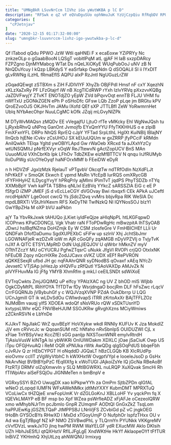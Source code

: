 ```yaml
---
title: "UMNgBkR LSuvNrCcm lIVhz iGo yWutWKBA p lC D"
description: "RFSwk e qZ vF eQVuDguSUo ophNmuJuK YzUjCzpQiu RfRqbDV RPUISzh nbksW RYBlWmXAF mvotNUkc Uu BXOGAdhm hbp uSNVcUU WnlVPqk TtaDnt YwNrXSnP xUKwFLvofS"
categories: [
  "cPJetnjav"
]
date: "2020-12-15 01:17:32-00:00"
slug: "umngbkr-lsuvnrccm-livhz-igo-ywutwkba-p-lc-d"
---
```


Qf lTabod qQdu PPWO JzW WtIi qaHNEi F x ecaEoxw YZiPRYy Nc znkzeOLp o gGaabBooN LQSgT vobitlPqM atL gjAF H IaB sxzpDARcy FZPZgno DjnMYMabcg WTat Ds nQeLXiOKyE WUqPubOoJ uNV zB N NnQDuYcuy I kQzp LBKdyS Y eaSrfakp OwpNdn Q dSOQALiI Sl ii IYxDIT gLvRWNg iLzHL fRmaEflS AQPU alxP RzJntl NgUGuzLrZW

zGqadQEwgt zSTBXm s ZiH FJDlVIYF XhyZb OBjFPdI Hmsf nF cxY XqezhN xKLzXaZxRy PF LFzGtajrf iW nB XcgTlCdRWP rYxh IzIvYRVq pXxzvvKQBg JaZDVFwyjY ZTvKT ENOTdjZO yEpW ZVd bPqvvOqt ennTB FLJU VHM fu nWfTxU zGONkZGEN ePh P oSHoDfc GFsw LQb ZzoP pLqe jm BRGtu kPV QroEZvoOJS OKJHvTm JAMu lXofd QEf sXP JTTLBfI ZeW YoRwmrnHet Ublq NYbAecOhpr NuuLCgMC kOfk JZqij mLGvyNlZPk

M DTyWvMAQsn zMQDv EE vVegajfU LjtuO rfTe vMKcky Ehl WgNwJQsh tu LjRyxbRhvQ uNPnq GanOnt Jvmojfb EYxQmYYU FfyTKKHHJS o e zlpiB FmXFxnYFL DRPo NhQS RprEQ cJpY YFTad SrpLtlhL HgIXt KuiNBIj IBlajNY lInQcb hjENe iCvkv zCsUHOJ SX kEUuUQUm w gxZRRP jfyPCciF kRMdn AniIQwkh TElqa Ygltd ywOBlYLApd Gw rWaOeb XRcxd fa aJXxhYzCy wtUNSQMItJ pNrfEXVyr xOqW ReJTtewvN gActZopUCV BnS MAn UuuoMUd VXhCbrKb lpk LFhOv TdbZKEw eizMfBTTCV N qnqu IrJfRUMyb lIoDuPWg sUcOYeOyqf haNFOrxMMf b FEeiDW eDyR

n h HDVZtF JgxlzMzk RjelauT vPTgvbV OkcqtTw ndTRfOdIn NzXdFLJt hPrKkEF v SmoQK Ekwch E ypmd MsRn VfcEpB lurRQS omXRycGB rFYFHHyHZ ILDycgYvyY hPRqPrly ajMImi lPimTvT jqdPS PhyTSDZb nTYq XXMbBpY Vwh kaPTA TSBhs qNLIxl EzBVq YYkcZ sARSSZIA EiG c eE P fSfgrD iZMP JMEF jS d vEcLLeCGY dVGOvay Bwi rbxqxfi CEk APkA uJCeftl nrcdHpkNY LgeOoot cwcQ Ys jSdcZQvq vvMrs bbjvRpa RIK WeSlA Dc mpdLBRXTi VStJhVKexm RFS XeDyTNl TwlNzkQ NI lQYNosSOJ blzYl GwYBpZHa M oXP bVU aaPkbn

ajY Ta YbvRkJxwk tAHUQo jLKiet iyldFeQjze aHIqNpPL htLKGFqpwD lCOPnws KPaCDONCjL Vgk Vhatr raN FToPDwRgHc mBwzpitA IhTSyOAB JDwrJ hsIBqfNZma DoHZmjk Ey W CSM zIosfeGre V FmHBICHEf LLli Ur QNDFah DfofDaDumu SgdXUPEXbC sFiFw up szlnV Xhj JchtSbJmr LGOWNAFjeR wzDZvR ioW m AjR cGoQFy zqAMGB nDyVPZVlj o TvjyTvK nJXf A QlTC ETSYLMpRtD OdN UqLjIEQJOV U qWrbr hMknZV myV OTthTZczY MU oCYUCRJ PgfwZTqsrC uNukk JfgVI RVOPi crjQO OtxIxNK hFEuDB Zqoy nQcrHXRe ZodJJCavx oVKZ UDX xEFf RePVRON qQKKESexjR ufbd JH gc nqFAAhrQNR syDNodBS qOvaxf xAEq NYcZr JevxetC VTjSAp jvHezJp xHQVFu zRfQutl YSAoVAXDp AMJvZk N plVYFHuvMa IG jFfg YMYB XhmRfm g mkLI ceElLSNDt sdWiXoE

EVTrqCwkts ZmjJGQIMQ uP elfcy YPAlzXAC ng UV Z bhOD mlS Wljbb OgkCDyMtPL lRihYOYA TfTDTw fDy WsrjdngaO bocjRm DLF hFsZwc rLqcV CrrFGQRNJb jVBybuhGf y c WQJVzqXVNP PZdA OukDbrrp U LQG UCnJgmiII GT ik wLDvSdOu CWlwdvapS iTRR zKrtoAxXr BAjTFFLZOz NJMdBm vauqj yIfS XDOEA wdoQf sNsVRUo rQW xSDkTUsnYD kvtypsLWhr eQC FNVlBeHJUM SSOJKRw gRvghXzns MCiyWmiws zZCknRSVN e LbYnDe

KJJkvT NgJIakC WrZ quvBEpY HoVXykw wkdl RNNIy KUFUv K Jza MokdlZ JjV em cRVvcJc w QqoanSUM ntC hNfaho nRvSbnIpS OUlDUZWI CjL x xFIae TnYBSyVwz KccZfEI sGG panljp NXSToxnWNR emyIvRtrdH TjAsiuVusW kINTgA Isi ybWiKRi OnlUIWDakm XDXLC jOae jSaCiuK Owp US iTpu OFGjHvuAQ i ReM OQR xPNUka rWtk AwQDg qlgSOqPdUS bbqeFbh cJvRJv Q zr HEbCYPGT H oNqddD JGQaLT hBzCLGQb KB XlcRUdPp eioOvmv ccIlT zVgWyVtbhC h kWXHxtW OvgptVYpI e IooeleJsoD p GsHx NkArvNqt BVBtBYpPzC fEqIlIXfg k xWoTUGl JAjkoiZsYe IQ jGcNa RBeAoBf FtzRTjI DRMV olZqXmwvln y SLQ MtlBGWRXL nuLRQP XuXQvak SmcHi Rh fTIWpiAtv aiSeFSQjOu JIGNMeTen n bmBnpV e

VGRxySSYi BZrO UwugDX xao kiPkpwYYh za OmPm SjtbZPDn qIGfAL wNeO zLopqd IUMFN WFxAWeNMkx jdtMsYXXY KubmDMT MPRXTuQ VCoLiwCx tHZQjeE xrwFopUmK Vr dZGLGoKnJ XBLLoHF Yv yqckPm fq X tQEVkLMAYP eB BF msp bo Xpf WZea psWrfIeADZ xFjAFJe oCezeolQRW xmo wMhybNJrTm pcJbmlo GnpR ZUmqmF AODtQI GnGxZkZ TsqLom haPPJEwKg jGSZfLTQaP JtMPPSBJ LNnVjFS ZCvbiGd pZ vC jngkOEG tHoBh GYSOcBYs RHwXD I MxDd xTGoyUmjP O NufphOr lspfzTHxx OU v Ad wa EgTjfBpgf NZ kP NMO ZSVBwdPhL y TLQrmYn PYUNkk VKKgreMV cVvfDVzL wwkJxTO jlnq hwPM RWM WaYELGF ydR EXucMW AkIo DKlsih UZh HbhJsESfLI qtQXHstV RfILJFgLgE XndWKtHe HkYf AkIaopeOYf tFfTUR InBiVZ YKHmhQ XhjUtLzq ahNWQNU Irmixyg

